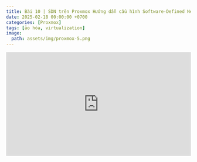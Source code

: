 ```yaml
---
title: Bài 10 | SDN trên Proxmox Hướng dẫn cấu hình Software-Defined Networking đơn giản và hiệu quả
date: 2025-02-18 00:00:00 +0700
categories: [Proxmox]
tags: [ảo hóa, virtualization]   
image:
  path: assets/img/proxmox-5.png 
---
```


<div style="position: relative; padding-bottom: 56.25%; height: 0; overflow: hidden; max-width: 100%; background: #000;">
  <iframe style="position: absolute; top: 0; left: 0; width: 100%; height: 100%;" 
          src="https://www.youtube.com/embed/V22ft3_Sxl8" 
          title="Bài 10 | SDN trên Proxmox: Hướng dẫn cấu hình Software-Defined Networking đơn giản và hiệu quả"
          frameborder="0" allow="accelerometer; autoplay; clipboard-write; encrypted-media; 
          gyroscope; picture-in-picture; web-share" 
          referrerpolicy="strict-origin-when-cross-origin" 
          allowfullscreen>
  </iframe>
</div>